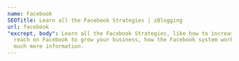 ```yaml
---
name: Facebook
SEOTitle: Learn all the Facebook Strategies | zBlogging
url: facebook
"excrept, body": Learn all the Facebook Strategies, like how to increase organic
  reach on Facebook to grow your business, how the Facebook system works and
  much more information.
---
```

